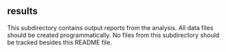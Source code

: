 ## results

This subdirectory contains output reports from the analysis.  All data files should be created programmatically.  No files from this subdirectory should be tracked besides this README file.